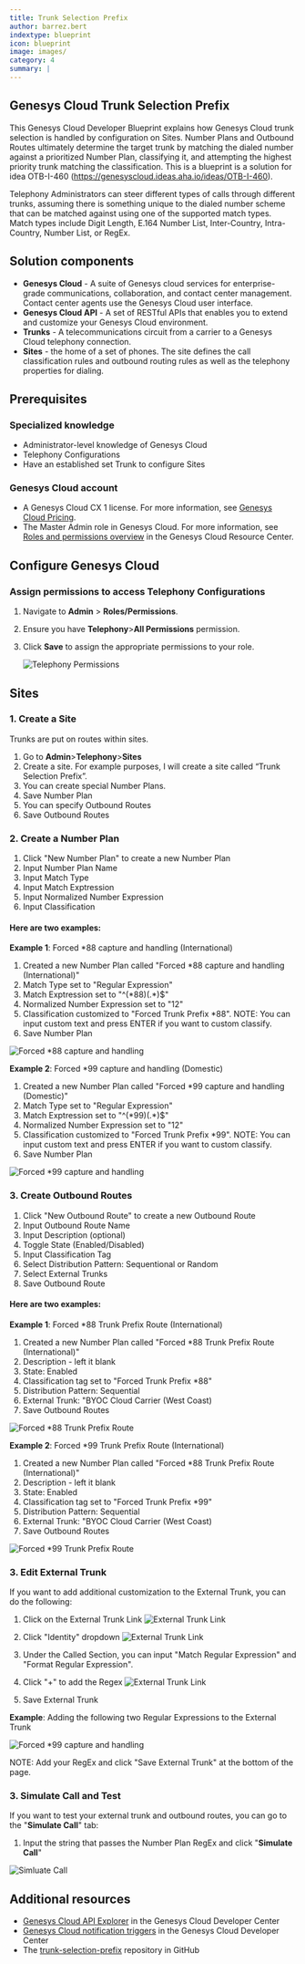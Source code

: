 ```yaml
---
title: Trunk Selection Prefix
author: barrez.bert
indextype: blueprint
icon: blueprint
image: images/
category: 4
summary: |
---
```

Genesys Cloud Trunk Selection Prefix
---
This Genesys Cloud Developer Blueprint explains how Genesys Cloud trunk selection is handled by configuration on Sites. Number Plans and Outbound Routes ultimately determine the target trunk by matching the dialed number against a prioritized Number Plan, classifying it, and attempting the highest priority trunk matching the classification. This is a blueprint is a solution for idea OTB-I-460 (https://genesyscloud.ideas.aha.io/ideas/OTB-I-460).

Telephony Administrators can steer different types of calls through different trunks, assuming there is something unique to the dialed number scheme that can be matched against using one of the supported match types. Match types include Digit Length, E.164 Number List, Inter-Country, Intra-Country, Number List, or RegEx.

## Solution components

* **Genesys Cloud** - A suite of Genesys cloud services for enterprise-grade communications, collaboration, and contact center management. Contact center agents use the Genesys Cloud user interface.
* **Genesys Cloud API** - A set of RESTful APIs that enables you to extend and customize your Genesys Cloud environment.
* **Trunks** - A telecommunications circuit from a carrier to a Genesys Cloud telephony connection. 
* **Sites** - the home of a set of phones. The site defines the call classification rules and outbound routing rules as well as the telephony properties for dialing.


## Prerequisites

### Specialized knowledge

* Administrator-level knowledge of Genesys Cloud
* Telephony Configurations
* Have an established set Trunk to configure Sites

### Genesys Cloud account

* A Genesys Cloud CX 1 license. For more information, see [Genesys Cloud Pricing](https://www.genesys.com/pricing "Opens the Genesys Cloud pricing article").
* The Master Admin role in Genesys Cloud. For more information, see [Roles and permissions overview](https://help.mypurecloud.com/?p=24360 "Opens the Roles and permissions overview article") in the Genesys Cloud Resource Center.

## Configure Genesys Cloud

### Assign permissions to access Telephony Configurations

1. Navigate to **Admin** > **Roles/Permissions**.
2. Ensure you have **Telephony**>**All Permissions** permission.
3. Click **Save** to assign the appropriate permissions to your role.

   ![Telephony Permissions](images/permissions.png "Telephony Permissions")

## Sites 

### 1. Create a Site

Trunks are put on routes within sites.

1. Go to **Admin**>**Telephony**>**Sites**
2. Create a site. For example purposes, I will create a site called “Trunk Selection Prefix”. 
2. You can create special Number Plans.
3. Save Number Plan
4. You can specify Outbound Routes
5. Save Outbound Routes


### 2. Create a Number Plan
1. Click "New Number Plan" to create a new Number Plan
2. Input Number Plan Name
3. Input Match Type
4. Input Match Exptression
5. Input Normalized Number Expression
6. Input Classification 

#### Here are two examples:

**Example 1**: Forced *88 capture and handling (International)
1. Created a new Number Plan called "Forced *88 capture and handling (International)" 
2. Match Type set to "Regular Expression"
3. Match Exptression set to "^(\*88)(.*)$"
5. Normalized Number Expression set to "$1$2"
6. Classification customized to "Forced Trunk Prefix *88". NOTE: You can input custom text and press ENTER if you want to custom classify. 
7. Save Number Plan

![Forced *88 capture and handling](images/forced88.png "Forced *88 capture and handling")

**Example 2**: Forced *99 capture and handling (Domestic)
1. Created a new Number Plan called "Forced *99 capture and handling (Domestic)" 
2. Match Type set to "Regular Expression"
3. Match Exptression set to "^(\*99)(.*)$"
5. Normalized Number Expression set to "$1$2"
6. Classification customized to "Forced Trunk Prefix *99". NOTE: You can input custom text and press ENTER if you want to custom classify. 
7. Save Number Plan

![Forced *99 capture and handling](images/forced99.png "Forced *99 capture and handling")


### 3. Create Outbound Routes
1. Click "New Outbound Route" to create a new Outbound Route
2. Input Outbound Route Name
3. Input Description (optional)
4. Toggle State (Enabled/Disabled)
5. Input Classification Tag
6. Select Distribution Pattern: Sequentional or Random
7. Select External Trunks 
8. Save Outbound Route

#### Here are two examples:

**Example 1**: Forced *88 Trunk Prefix Route (International)
1. Created a new Number Plan called "Forced *88 Trunk Prefix Route (International)" 
2. Description - left it blank
3. State: Enabled
5. Classification tag set to "Forced Trunk Prefix *88" 
6. Distribution Pattern: Sequential 
7. External Trunk: "BYOC Cloud Carrier (West Coast) 
8. Save Outbound Routes

![Forced *88 Trunk Prefix Route](images/f88OR.png "Forced *88 Trunk Prefix Route")

**Example 2**: Forced *99 Trunk Prefix Route (International)
1. Created a new Number Plan called "Forced *88 Trunk Prefix Route (International)" 
2. Description - left it blank
3. State: Enabled
5. Classification tag set to "Forced Trunk Prefix *99" 
6. Distribution Pattern: Sequential 
7. External Trunk: "BYOC Cloud Carrier (West Coast) 
8. Save Outbound Routes

![Forced *99 Trunk Prefix Route](images/f99OR.png "Forced *99 Trunk Prefix Route")


### 3. Edit External Trunk

If you want to add additional customization to the External Trunk, you can do the following:

1. Click on the External Trunk Link
   ![External Trunk Link](images/externalTrunkLink.png "External Trunk Link")

2. Click "Identity" dropdown
   ![External Trunk Link](images/identity.png "External Trunk Link")

3. Under the Called Section, you can input "Match Regular Expression" and "Format Regular Expression".

4. Click "+" to add the Regex 
   ![External Trunk Link](images/called.png "External Trunk Link")

5. Save External Trunk

**Example**: Adding the following two Regular Expressions to the External Trunk

![Forced *99 capture and handling](images/regex.png "Forced *99 capture and handling")

NOTE: Add your RegEx and click "Save External Trunk" at the bottom of the page. 

### 3. Simulate Call and Test 

If you want to test your external trunk and outbound routes, you can go to the "**Simulate Call**" tab:

1. Input the string that passes the Number Plan RegEx and click "**Simulate Call**"

![Simluate Call](images/simulatecall.png "Simulate Call")


## Additional resources

* [Genesys Cloud API Explorer](https://developer.genesys.cloud/devapps/api-explorer "Opens the GC API Explorer") in the Genesys Cloud Developer Center
* [Genesys Cloud notification triggers](https://developer.genesys.cloud/notificationsalerts/notifications/available-topics "Opens the Available topics page") in the Genesys Cloud Developer Center
* The [trunk-selection-prefix](https://github.com/GenesysCloudBlueprints/trunk-selection-prefix) repository in GitHub
